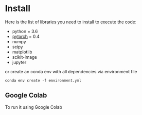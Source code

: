 
# Install

Here is the list of libraries you need to install to execute the code:
- python = 3.6
- [pytorch](http://pytorch.org/) = 0.4
- numpy
- scipy
- matplotlib
- scikit-image
- jupyter


or create an conda env with all dependencies via environment file

```
conda env create -f environment.yml
```

## Google Colab

To run it using Google Colab


